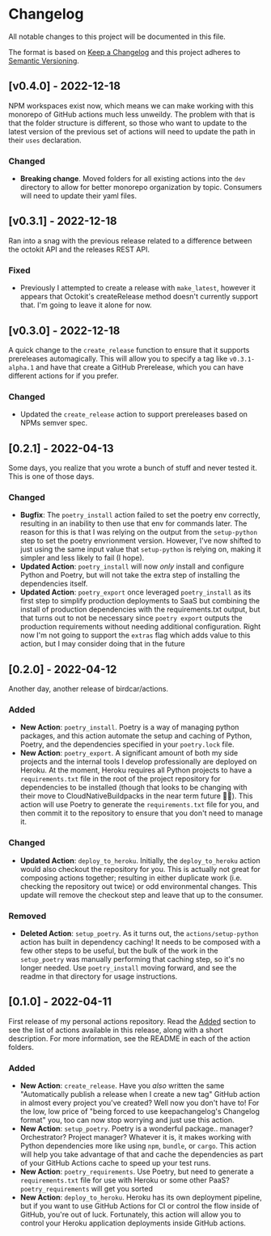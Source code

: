 # Changelog

All notable changes to this project will be documented in this file.

The format is based on [Keep a Changelog](http://keepachangelog.com/)
and this project adheres to [Semantic Versioning](http://semver.org/).

## [v0.4.0] - 2022-12-18

NPM workspaces exist now, which means we can make working with this monorepo of GitHub actions much less unweildy. The problem with that is that the folder structure is different, so those who want to update to the latest version of the previous set of actions will need to update the path in their `uses` declaration.

### Changed

- **Breaking change**. Moved folders for all existing actions into the `dev` directory to allow for better monorepo organization by topic. Consumers will need to update their yaml files.

## [v0.3.1] - 2022-12-18

Ran into a snag with the previous release related to a difference between the octokit API and the releases REST API.

### Fixed

- Previously I attempted to create a release with `make_latest`, however it appears that Octokit's createRelease method doesn't currently support that. I'm going to leave it alone for now.

## [v0.3.0] - 2022-12-18

A quick change to the `create_release` function to ensure that it supports prereleases automagically. This will allow you to specify a tag like `v0.3.1-alpha.1` and have that create a GitHub Prerelease, which you can have different actions for if you prefer.

### Changed

- Updated the `create_release` action to support prereleases based on NPMs semver spec.

## [0.2.1] - 2022-04-13

Some days, you realize that you wrote a bunch of stuff and never tested it. This is one of those days.

### Changed

- **Bugfix**: The `poetry_install` action failed to set the poetry env correctly, resulting in an inability to then use that env for commands later. The reason for this is that I was relying on the output from the `setup-python` step to set the poetry envrionment version. However, I've now shifted to just using the same input value that `setup-python` is relying on, making it simpler and less likely to fail (I hope).
- **Updated Action**: `poetry_install` will now _only_ install and configure Python and Poetry, but will not take the extra step of installing the dependencies itself.
- **Updated Action**: `poetry_export` once leveraged `poetry_install` as its first step to simplify production deployments to SaaS but combining the install of production dependencies with the requirements.txt output, but that turns out to not be necessary since `poetry export` outputs the production requirements without needing additional configuration. Right now I'm not going to support the `extras` flag which adds value to this action, but I may consider doing that in the future

## [0.2.0] - 2022-04-12

Another day, another release of birdcar/actions.

### Added
- **New Action**: `poetry_install`. Poetry is a way of managing python packages, and this action automate the setup and caching of Python, Poetry, and the dependencies specified in your `poetry.lock` file.
- **New Action**: `poetry_export`. A significant amount of both my side projects and the internal tools I develop professionally are deployed on Heroku. At the moment, Heroku requires all Python projects to have a `requirements.txt` file in the root of the project repository for dependencies to be installed (though that looks to be changing with their move to CloudNativeBuildpacks in the near term future 🤞🏽). This action will use Poetry to generate the `requirements.txt` file for you, and then commit it to the repository to ensure that you don't need to manage it.

### Changed
- **Updated Action**: `deploy_to_heroku`. Initially, the `deploy_to_heroku` action would also checkout the repository for you. This is actually not great for composing actions together; resulting in either duplicate work (i.e. checking the repository out twice) or odd environmental changes. This update will remove the checkout step and leave that up to the consumer.

### Removed
- **Deleted Action**: `setup_poetry`. As it turns out, the `actions/setup-python` action has built in dependency caching! It needs to be composed with a few other steps to be useful, but the bulk of the work in the `setup_poetry` was manually performing that caching step, so it's no longer needed. Use `poetry_install` moving forward, and see the readme in that directory for usage instructions.

## [0.1.0] - 2022-04-11

First release of my personal actions repository. Read the [Added](#added) section to see the list of actions available in this release, along with a short description. For more information, see the README in each of the action folders.

### Added
- **New Action**: `create_release`. Have you _also_ written the same "Automatically publish a release when I create a new tag" GitHub action in almost every project you've created? Well now you don't have to! For the low, low price of "being forced to use keepachangelog's Changelog format" you, too can now stop worrying and just use this action.
- **New Action**: `setup_poetry`. Poetry is a wonderful package.. manager? Orchestrator? Project manager? Whatever it is, it makes working with Python dependencies more like using `npm`, `bundle`, or `cargo`. This action will help you take advantage of that and cache the dependencies as part of your GitHub Actions cache to speed up your test runs.
- **New Action**: `poetry_requirements`. Use Poetry, but need to generate a `requirements.txt` file for use with Heroku or some other PaaS? `poetry_requirements` will get you sorted
- **New Action**: `deploy_to_heroku`. Heroku has its own deployment pipeline, but if you want to use GitHub Actions for CI or control the flow inside of GitHub, you're out of luck. Fortunately, this action will allow you to control your Heroku application deployments inside GitHub actions.

